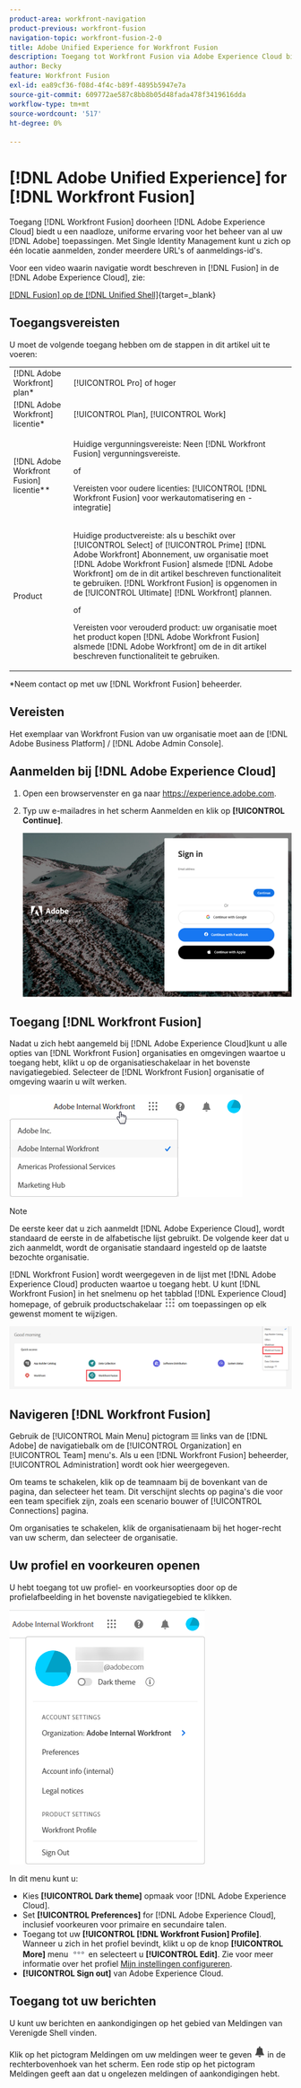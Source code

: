 ```yaml
---
product-area: workfront-navigation
product-previous: workfront-fusion
navigation-topic: workfront-fusion-2-0
title: Adobe Unified Experience for Workfront Fusion
description: Toegang tot Workfront Fusion via Adobe Experience Cloud biedt u een naadloze, uniforme ervaring voor het beheer van al uw Adobe toepassingen.
author: Becky
feature: Workfront Fusion
exl-id: ea89cf36-f08d-4f4c-b89f-4895b5947e7a
source-git-commit: 609772ae587c8bb8b05d48fada478f3419616dda
workflow-type: tm+mt
source-wordcount: '517'
ht-degree: 0%

---
```


# [!DNL Adobe Unified Experience] for [!DNL Workfront Fusion]

Toegang [!DNL Workfront Fusion] doorheen [!DNL Adobe Experience Cloud] biedt u een naadloze, uniforme ervaring voor het beheer van al uw [!DNL Adobe] toepassingen. Met Single Identity Management kunt u zich op één locatie aanmelden, zonder meerdere URL&#39;s of aanmeldings-id&#39;s.

Voor een video waarin navigatie wordt beschreven in [!DNL Fusion] in de [!DNL Adobe Experience Cloud], zie:

[[!DNL Fusion] op de [!DNL Unified Shell]](https://video.tv.adobe.com/v/3412392/){target=_blank}

## Toegangsvereisten

U moet de volgende toegang hebben om de stappen in dit artikel uit te voeren:

<table style="table-layout:auto"> 
 <col> 
 <col> 
 <tbody> 
  <tr> 
   <td role="rowheader">[!DNL Adobe Workfront] plan*</td> 
   <td> <p>[!UICONTROL Pro] of hoger</p> </td> 
  </tr> 
  <tr data-mc-conditions=""> 
   <td role="rowheader">[!DNL Adobe Workfront] licentie*</td> 
   <td> <p>[!UICONTROL Plan], [!UICONTROL Work]</p> </td> 
  </tr> 
  <tr> 
   <td role="rowheader">[!DNL Adobe Workfront Fusion] licentie**</td> 
   <td>
   <p>Huidige vergunningsvereiste: Neen [!DNL Workfront Fusion] vergunningsvereiste.</p>
   <p>of</p>
   <p>Vereisten voor oudere licenties: [!UICONTROL [!DNL Workfront Fusion] voor werkautomatisering en -integratie] </p> 
  </tr> 
  <tr> 
   <td role="rowheader">Product</td> 
   <td>
   <p>Huidige productvereiste: als u beschikt over [!UICONTROL Select] of [!UICONTROL Prime] [!DNL Adobe Workfront] Abonnement, uw organisatie moet [!DNL Adobe Workfront Fusion] alsmede [!DNL Adobe Workfront] om de in dit artikel beschreven functionaliteit te gebruiken. [!DNL Workfront Fusion] is opgenomen in de [!UICONTROL Ultimate] [!DNL Workfront] plannen.</p>
   <p>of</p>
   <p>Vereisten voor verouderd product: uw organisatie moet het product kopen [!DNL Adobe Workfront Fusion] alsmede [!DNL Adobe Workfront] om de in dit artikel beschreven functionaliteit te gebruiken.</p>
   </td> 
  </tr> 
 </tbody> 
</table>
*Neem contact op met uw [!DNL Workfront Fusion] beheerder.

## Vereisten

Het exemplaar van Workfront Fusion van uw organisatie moet aan de [!DNL Adobe Business Platform] / [!DNL Adobe Admin Console].

## Aanmelden bij [!DNL Adobe Experience Cloud]

1. Open een browservenster en ga naar <https://experience.adobe.com>.
1. Typ uw e-mailadres in het scherm Aanmelden en klik op **[!UICONTROL Continue]**.

   ![Aanmelden bij [!DNL Adobe Experience Cloud]](assets/aec-login-page.png)

## Toegang [!DNL Workfront Fusion]

Nadat u zich hebt aangemeld bij [!DNL Adobe Experience Cloud]kunt u alle opties van [!DNL Workfront Fusion] organisaties en omgevingen waartoe u toegang hebt, klikt u op de organisatieschakelaar in het bovenste navigatiegebied. Selecteer de [!DNL Workfront Fusion] organisatie of omgeving waarin u wilt werken.

![Weergave [!DNL Workfront Fusion] organisaties en omgevingen](assets/aec-view-all-orgs.png)

>[!NOTE]
>
>De eerste keer dat u zich aanmeldt [!DNL Adobe Experience Cloud], wordt standaard de eerste in de alfabetische lijst gebruikt. De volgende keer dat u zich aanmeldt, wordt de organisatie standaard ingesteld op de laatste bezochte organisatie.

[!DNL Workfront Fusion] wordt weergegeven in de lijst met [!DNL Adobe Experience Cloud] producten waartoe u toegang hebt. U kunt [!DNL Workfront Fusion] in het snelmenu op het tabblad [!DNL Experience Cloud] homepage, of gebruik productschakelaar ![Productschakelaar](assets/main-menu-icon.png) om toepassingen op elk gewenst moment te wijzigen.

![Selecteren [!DNL Workfront Fusion] toegang tot de toepassing](assets/aec-product-switcher.png)

## Navigeren [!DNL Workfront Fusion]

Gebruik de [!UICONTROL Main Menu] pictogram ![](assets/main-menu-icon-left-nav.png) links van de [!DNL Adobe] de navigatiebalk om de [!UICONTROL Organization] en [!UICONTROL Team] menu&#39;s. Als u een [!DNL Workfront Fusion] beheerder, [!UICONTROL Administration] wordt ook hier weergegeven.

Om teams te schakelen, klik op de teamnaam bij de bovenkant van de pagina, dan selecteer het team. Dit verschijnt slechts op pagina&#39;s die voor een team specifiek zijn, zoals een scenario bouwer of [!UICONTROL Connections] pagina.

Om organisaties te schakelen, klik de organisatienaam bij het hoger-recht van uw scherm, dan selecteer de organisatie.

## Uw profiel en voorkeuren openen

U hebt toegang tot uw profiel- en voorkeursopties door op de profielafbeelding in het bovenste navigatiegebied te klikken.

![Menu Profiel](assets/aec-profile-picture-menu.png)

In dit menu kunt u:

* Kies **[!UICONTROL Dark theme]** opmaak voor [!DNL Adobe Experience Cloud].
* Set **[!UICONTROL Preferences]** for [!DNL Adobe Experience Cloud], inclusief voorkeuren voor primaire en secundaire talen.
* Toegang tot uw **[!UICONTROL [!DNL Workfront Fusion] Profile]**. Wanneer u zich in het profiel bevindt, klikt u op de knop **[!UICONTROL More]** menu ![](assets/more-icon.png) en selecteert u **[!UICONTROL Edit]**. Zie voor meer informatie over het profiel [Mijn instellingen configureren](/help/quicksilver/workfront-basics/manage-your-account-and-profile/configuring-your-user-profile/configure-my-settings.md).
* **[!UICONTROL Sign out]** van Adobe Experience Cloud.


## Toegang tot uw berichten

U kunt uw berichten en aankondigingen op het gebied van Meldingen van Verenigde Shell vinden.

Klik op het pictogram Meldingen om uw meldingen weer te geven ![Meldingspictogram](assets/notifications-icon.png) in de rechterbovenhoek van het scherm. Een rode stip op het pictogram Meldingen geeft aan dat u ongelezen meldingen of aankondigingen hebt.

